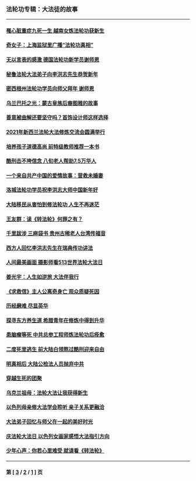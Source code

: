### 法轮功专辑：大法徒的故事
---
#### [罹心脏重症九死一生 越南女炼法轮功获新生](../../pages/nf1147481/n13732766.md?06140430) 
#### [奇女子：上海监狱里广播“法轮功真相”](../../pages/nf1147481/n13726443.md?06140430) 
#### [无以言表的感激 德国法轮功新学员谢师恩](../../pages/nf1147481/n13543790.md?06140430) 
#### [秘鲁法轮大法弟子向李洪志先生恭贺新年](../../pages/nf1147481/n13540182.md?06140430) 
#### [密西根州法轮功学员向师父拜年 谢师恩](../../pages/nf1147481/n13538183.md?06140430) 
#### [乌兰巴托之光：蒙古皇族后裔图雅的故事](../../pages/nf1147481/n13155759.md?06140430) 
#### [善意被曲解还要坚守吗？首饰设计师这样选择](../../pages/nf1147481/n13077575.md?06140430) 
#### [2021年新西兰法轮大法修炼交流会圆满举行](../../pages/nf1147481/n13033149.md?06140430) 
#### [培养孩子道德高尚 前特级教师推荐一本书](../../pages/nf1147481/n12938640.md?06140430) 
#### [酷刑击不垮信念 八旬老人帮助7.5万华人](../../pages/nf1147481/n12880712.md?06140430) 
#### [一个来自共产中国的爱情故事：营救未婚妻](../../pages/nf1147481/n12778386.md?06140430) 
#### [洛城法轮功学员祝李洪志大师中国新年好](../../pages/nf1147481/n12724685.md?06140430) 
#### [大陆移民从害怕到修法轮功 人生不再迷茫](../../pages/nf1147481/n12414325.md?06140430) 
#### [王友群：读《转法轮》何罪之有？](../../pages/nf1147481/n12408647.md?06140430) 
#### [千里跋涉 三麻袋书 贵州古稀老人台湾传福音](../../pages/nf1147481/n12198750.md?06140430) 
#### [西方人回忆李洪志先生在瑞典传功讲法](../../pages/nf1147481/n12099607.md?06140430) 
#### [人间最美画面 摄影师看513世界法轮大法日](../../pages/nf1147481/n12094118.md?06140430) 
#### [姜光宇：人生如逆旅 大法伴我行](../../pages/nf1147481/n12088664.md?06140430) 
#### [《求救信》主人公离奇身亡 观众质疑死因](../../pages/nf1147481/n11845215.md?06140430) 
#### [历经磨难 尽显英华](../../pages/nf1147481/n11723297.md?06140430) 
#### [探寻东方养生道 希腊青年在修炼中得到升华](../../pages/nf1147481/n11494502.md?06140430) 
#### [患脑瘤等死 中共总参工程师炼法轮功后痊愈](../../pages/nf1147481/n11466682.md?06140430) 
#### [二度死里逃生 前大陆白领熬过酷刑迎来自由](../../pages/nf1147481/n11368594.md?06140430) 
#### [明真相后 大陆公检法人员抛弃中共](../../pages/nf1147481/n11358618.md?06140430) 
#### [穿越生死的团聚](../../pages/nf1147481/n11258922.md?06140430) 
#### [乌克兰祖母：法轮大法让我获得新生](../../pages/nf1147481/n11269457.md?06140430) 
#### [以色列母亲修大法学会聆听 亲子关系更融洽](../../pages/nf1147481/n11268195.md?06140430) 
#### [大法弟子回忆与师父在一起的美好时光](../../pages/nf1147481/n11267759.md?06140430) 
#### [庆法轮大法日 以色列女画家感悟大法指引方向](../../pages/nf1147481/n11267735.md?06140430) 
#### [少年心声：你若心里难受 就请看《转法轮》](../../pages/nf1147481/n11267496.md?06140430) 

---
#### 第 [ [3](./3.md?06140430) / [2](./2.md?06140430) / [1](./1.md?06140430) ] 页
